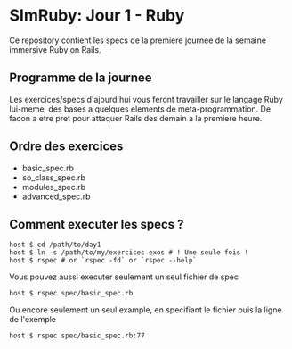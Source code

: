 SImRuby: Jour 1 - Ruby
======================

Ce repository contient les specs de la premiere journee de la semaine
immersive Ruby on Rails.

Programme de la journee
-----------------------

Les exercices/specs d'ajourd'hui vous feront travailler sur le langage
Ruby lui-meme, des bases a quelques elements de meta-programmation. De
facon a etre pret pour attaquer Rails des demain a la premiere heure.

Ordre des exercices
-------------------

* basic_spec.rb
* so_class_spec.rb
* modules_spec.rb
* advanced_spec.rb

Comment executer les specs ?
----------------------------

    host $ cd /path/to/day1
    host $ ln -s /path/to/my/exercices exos # ! Une seule fois !
    host $ rspec # or `rspec -fd` or `rspec --help`

Vous pouvez aussi executer seulement un seul fichier de spec

    host $ rspec spec/basic_spec.rb

Ou encore seulement un seul example, en specifiant le fichier puis la
ligne de l'exemple

    host $ rspec spec/basic_spec.rb:77

